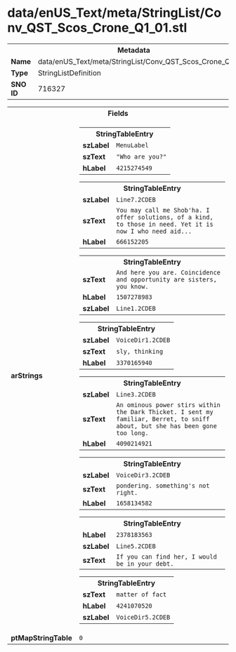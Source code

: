 <h1>data/enUS_Text/meta/StringList/Conv_QST_Scos_Crone_Q1_01.stl</h1><table><tr><th colspan="100%">Metadata</th></tr><tr><td><b>Name</b></td><td>data/enUS_Text/meta/StringList/Conv_QST_Scos_Crone_Q1_01.stl</td></tr><tr><td><b>Type</b></td><td>StringListDefinition</td></tr><tr><td><b>SNO ID</b></td><td>716327</td></tr></table>

<table><tr><th colspan="100%">Fields</th></tr><tr><td><b>arStrings</b></td><td><table><tr><th colspan="100%">StringTableEntry</th></tr><tr><td><b>szLabel</b></td><td><code>MenuLabel</code></td></tr><tr><td><b>szText</b></td><td><code>"Who are you?"</code></td></tr><tr><td><b>hLabel</b></td><td><code>4215274549</code></td></tr></table>


<table><tr><th colspan="100%">StringTableEntry</th></tr><tr><td><b>szLabel</b></td><td><code>Line7.2CDEB</code></td></tr><tr><td><b>szText</b></td><td><code>You may call me Shob'ha. I offer solutions, of a kind, to those in need. Yet it is now I who need aid...</code></td></tr><tr><td><b>hLabel</b></td><td><code>666152205</code></td></tr></table>


<table><tr><th colspan="100%">StringTableEntry</th></tr><tr><td><b>szText</b></td><td><code>And here you are. Coincidence and opportunity are sisters, you know.</code></td></tr><tr><td><b>hLabel</b></td><td><code>1507278983</code></td></tr><tr><td><b>szLabel</b></td><td><code>Line1.2CDEB</code></td></tr></table>


<table><tr><th colspan="100%">StringTableEntry</th></tr><tr><td><b>szLabel</b></td><td><code>VoiceDir1.2CDEB</code></td></tr><tr><td><b>szText</b></td><td><code>sly, thinking</code></td></tr><tr><td><b>hLabel</b></td><td><code>3370165940</code></td></tr></table>


<table><tr><th colspan="100%">StringTableEntry</th></tr><tr><td><b>szLabel</b></td><td><code>Line3.2CDEB</code></td></tr><tr><td><b>szText</b></td><td><code>An ominous power stirs within the Dark Thicket. I sent my familiar, Berret, to sniff about, but she has been gone too long.</code></td></tr><tr><td><b>hLabel</b></td><td><code>4090214921</code></td></tr></table>


<table><tr><th colspan="100%">StringTableEntry</th></tr><tr><td><b>szLabel</b></td><td><code>VoiceDir3.2CDEB</code></td></tr><tr><td><b>szText</b></td><td><code>pondering. something's not right.</code></td></tr><tr><td><b>hLabel</b></td><td><code>1658134582</code></td></tr></table>


<table><tr><th colspan="100%">StringTableEntry</th></tr><tr><td><b>hLabel</b></td><td><code>2378183563</code></td></tr><tr><td><b>szLabel</b></td><td><code>Line5.2CDEB</code></td></tr><tr><td><b>szText</b></td><td><code>If you can find her, I would be in your debt.</code></td></tr></table>


<table><tr><th colspan="100%">StringTableEntry</th></tr><tr><td><b>szText</b></td><td><code>matter of fact</code></td></tr><tr><td><b>hLabel</b></td><td><code>4241070520</code></td></tr><tr><td><b>szLabel</b></td><td><code>VoiceDir5.2CDEB</code></td></tr></table>


</td></tr><tr><td><b>ptMapStringTable</b></td><td><code>0</code></td></tr></table>

